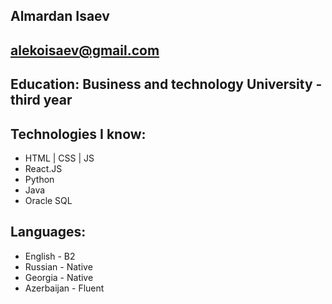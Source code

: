 ## Almardan Isaev
## alekoisaev@gmail.com

## Education: Business and technology University - third year
## Technologies I know:
- HTML | CSS | JS
- React.JS
- Python
- Java
- Oracle SQL 

## Languages: 
- English - B2
- Russian - Native
- Georgia - Native
- Azerbaijan - Fluent
